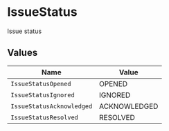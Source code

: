 # IssueStatus

Issue status


## Values

| Name                      | Value                     |
| ------------------------- | ------------------------- |
| `IssueStatusOpened`       | OPENED                    |
| `IssueStatusIgnored`      | IGNORED                   |
| `IssueStatusAcknowledged` | ACKNOWLEDGED              |
| `IssueStatusResolved`     | RESOLVED                  |